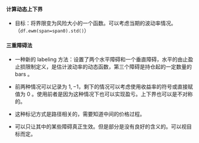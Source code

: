 #### 计算动态上下界

- 目标：将界限变为风险大小的一个函数。可以考虑当期的波动率情况。（`df.ewm(span=span0).std()`）

#### 三重障碍法

- 一种新的 labeling 方法：设置了两个水平障碍和一个垂直障碍，水平的由止盈止损限制定义，是估计波动率的动态函数，第三个障碍是持仓起的一定数量的 bars 。

- 前两种情况可以记录为 $1, -1$，剩下的情况可以考虑使用收益率的符号或直接赋值为 $0$ 。使用前者是因为这种情况下也可以实现盈亏。上下界也可以是不对称的。

- 这种标记方式是路径相关的，需要知道中间的价格过程。

- 可以只让其中的某些障碍真正生效。但是部分是没有良好的含义的。可以视目标而定。